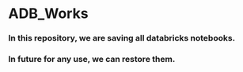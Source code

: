 # ADB_Works

### In this repository, we are saving all databricks notebooks.
### In future for any use, we can restore them.
